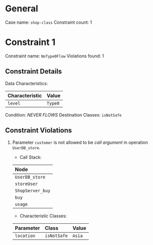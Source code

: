 # General

Case name: `shop-class`
Constraint count: 1

# Constraint 1

Constraint name: `NoType0Flow`
Violations found: 1

## Constraint Details

Data Characteristics: 

| Characteristic | Value |
| :-- | :-- |
| `level` | `Type0` |
Condition: *NEVER* *FLOWS*
Destination Classes: `isNotSafe`

## Constraint Violations

1. Parameter `customer` is not allowed to be *call argument* in operation `UserDB_store`.
	- Call Stack: 	
	
	| Node |
	| :-- |
	| `UserDB_store` |
	| `storeUser` |
	| `ShopServer_buy` |
	| `buy` |
	| `usage` |
	- Characteristic Classes: 	
	
	| Parameter | Class | Value |
	| :-- | :-- | :-- |
	| `location` | `isNotSafe` | `Asia` |
